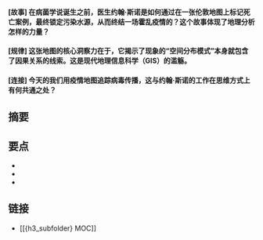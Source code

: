 #### [故事] 在病菌学说诞生之前，医生约翰·斯诺是如何通过在一张伦敦地图上标记死亡案例，最终锁定污染水源，从而终结一场霍乱疫情的？这个故事体现了地理分析怎样的力量？


#### [规律] 这张地图的核心洞察力在于，它揭示了现象的“空间分布模式”本身就包含了因果关系的线索。这是现代地理信息科学（GIS）的滥觞。


#### [连接] 今天的我们用疫情地图追踪病毒传播，这与约翰·斯诺的工作在思维方式上有何共通之处？


## 摘要


## 要点

- 
- 
- 

## 链接

- [[{h3_subfolder} MOC]]
